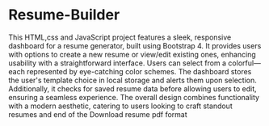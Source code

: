 # Resume-Builder

This HTML,css and JavaScript project features a sleek, responsive dashboard for a resume generator, built using Bootstrap 4. It provides users with options to create a new resume or view/edit existing ones, enhancing usability with a straightforward interface. Users can select from a colorful—each represented by eye-catching color schemes. The dashboard stores the user's template choice in local storage and alerts them upon selection. Additionally, it checks for saved resume data before allowing users to edit, ensuring a seamless experience. The overall design combines functionality with a modern aesthetic, catering to users looking to craft standout resumes and end of the Download resume pdf format
            
